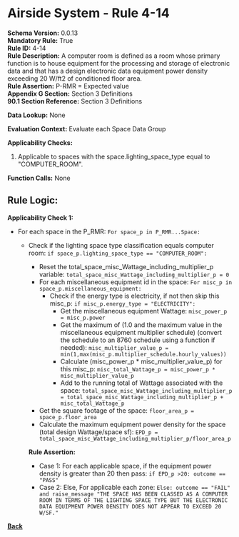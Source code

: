 # Airside System - Rule 4-14  
**Schema Version:** 0.0.13  
**Mandatory Rule:** True   
**Rule ID:** 4-14  
**Rule Description:** A computer room is defined as a room whose primary function is to house equipment for the processing and storage of electronic data and that has a design electronic data equipment power density exceeding 20 W/ft2 of conditioned floor area.  
**Rule Assertion:** P-RMR = Expected value   
**Appendix G Section:** Section 3 Definitions      
**90.1 Section Reference:** Section 3 Definitions  

**Data Lookup:** None  

**Evaluation Context:** Evaluate each Space Data Group

**Applicability Checks:**  

1. Applicable to spaces with the space.lighting_space_type equal to "COMPUTER_ROOM".

**Function Calls:**  None  

## Rule Logic:  
**Applicability Check 1:**  
- For each space in the P_RMR: `For space_p in P_RMR...Space:`
    - Check if the lighting space type classification equals computer room: `if space_p.lighting_space_type == "COMPUTER_ROOM":`
        - Reset the total_space_misc_Wattage_including_multiplier_p variable: `total_space_misc_Wattage_including_multiplier_p = 0`
        - For each miscellaneous equipment id in the space: `For misc_p in space_p.miscellaneous_equipment:`
            - Check if the energy type is electricity, if not then skip this misc_p: `if misc_p.energy_type = "ELECTRICITY":`
                - Get the miscellaneous equipment Wattage: `misc_power_p = misc_p.power`
                - Get the maximum of (1.0 and the maximum value in the miscellaneous equipment multiplier schedule) (convert the schedule to an 8760 schedule using a function if needed): `misc_multiplier_value_p = min(1,max(misc_p.multiplier_schedule.hourly_values))`
                - Calculate (misc_power_p * misc_multiplier_value_p) for this misc_p: `misc_total_Wattage_p = misc_power_p * misc_multiplier_value_p`
                - Add to the running total of Wattage associated with the space: `total_space_misc_Wattage_including_multiplier_p = total_space_misc_Wattage_including_multiplier_p + misc_total_Wattage_p`
        - Get the square footage of the space: `floor_area_p = space_p.floor_area`
        - Calculate the maximum equipment power density for the space (total design Wattage/space sf): `EPD_p = total_space_misc_Wattage_including_multiplier_p/floor_area_p`
        
        **Rule Assertion:**  
        - Case 1: For each applicable space, if the equipment power density is greater than 20 then pass: `if EPD_p >20: outcome == "PASS"`
        - Case 2: Else, For applicable each zone: `Else: outcome == "FAIL" and raise_message "THE SPACE HAS BEEN CLASSED AS A COMPUTER ROOM IN TERMS OF THE LIGHTING SPACE TYPE BUT THE ELECTRONIC DATA EQUIPMENT POWER DENSITY DOES NOT APPEAR TO EXCEED 20 W/SF."`  

 

**[Back](_toc.md)**